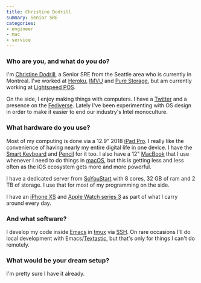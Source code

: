 ```yaml
---
title: Christine Dodrill
summary: Senior SRE
categories:
- engineer
- mac
- service
---
```


### Who are you, and what do you do?

I'm [Christine Dodrill](https://christine.website/ "Christine's website."), a Senior SRE from the Seattle area who is currently in Montreal. I've worked at [Heroku][], [IMVU][] and [Pure Storage](https://www.purestorage.com/ "A flash storage company."), but am currently working at [Lightspeed POS](https://lightspeedhq.com/ "A point of sales technology company.").

On the side, I enjoy making things with computers. I have a [Twitter](https://twitter.com/theprincessxena "Christine's Twitter account.") and a presence on the [Fediverse](https://mst3k.interlinked.me/@cadey "Christine's Mastodon account."). Lately I've been experimenting with OS design in order to make it easier to end our industry's Intel monoculture.

### What hardware do you use?

Most of my computing is done via a 12.9" 2018 [iPad Pro][ipad-pro]. I really like the convenience of having nearly my entire digital life in one device. I have the [Smart Keyboard][smart-keyboard] and [Pencil][] for it too. I also have a 12" [MacBook][macbook.2] that I use whenever I need to do things in [macOS][], but this is getting less and less often as the iOS ecosystem gets more and more powerful. 

I have a dedicated server from [SoYouStart](https://www.soyoustart.com/ "A hosting company.") with 8 cores, 32 GB of ram and 2 TB of storage. I use that for most of my programming on the side.

I have an [iPhone XS][iphone-xs] and [Apple Watch series 3][apple-watch-series-3] as part of what I carry around every day. 

### And what software?

I develop my code inside [Emacs][] in [tmux][] via [SSH][]. On rare occasions I'll do local development with Emacs/[Textastic][textastic-ios], but that's only for things I can't do remotely.

### What would be your dream setup?

I'm pretty sure I have it already.

[apple-watch-series-3]: https://en.wikipedia.org/wiki/Apple_Watch_Series_3 "A smartwatch with optional cellular data."
[emacs]: http://www.gnu.org/software/emacs/ "A free open-source text editor."
[heroku]: https://www.heroku.com/ "A service for running and deploying Ruby, Node.js, Clojure, Java, Python, and Scala apps."
[imvu]: https://www.imvu.com/ "An avatar-based social network."
[ipad-pro]: https://en.wikipedia.org/wiki/IPad_Pro "An iOS tablet."
[iphone-xs]: https://en.wikipedia.org/wiki/IPhone_XS "A 5.8 inch iOS phone."
[macbook.2]: https://en.wikipedia.org/wiki/MacBook_(2015_version) "A very thin 12 inch laptop."
[macos]: https://en.wikipedia.org/wiki/MacOS "An operating system for Mac hardware."
[pencil]: https://www.fiftythree.com/pencil "An iPad stylus."
[smart-keyboard]: https://www.apple.com/smart-keyboard/ "A keyboard and cover for the iPad Pro."
[ssh]: https://en.wikipedia.org/wiki/Secure_Shell "A command-line tool for secure remote connections."
[textastic-ios]: https://www.textasticapp.com/ "A code editor app."
[tmux]: https://sourceforge.net/projects/tmux/ "A terminal multiplexer, similar to screen."
